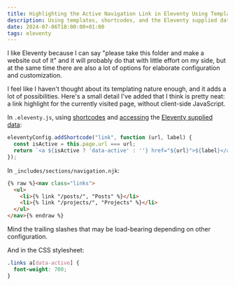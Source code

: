 ```yaml
---
title: Highlighting the Active Navigation Link in Eleventy Using Templates, Shortcodes, and the Page Object
description: Using templates, shortcodes, and the Eleventy supplied data for highlighting the current page in navigation
date: 2024-07-06T18:00:00+01:00
tags: eleventy
---
```


I like Eleventy because I can say "please take this folder and make a website out of it" and it will probably do that with little effort on my side, but at the same time there are also a lot of options for elaborate configuration and customization.

I feel like I haven't thought about its templating nature enough, and it adds a lot of possibilities. Here's a small detail I've added that I think is pretty neat: a link highlight for the currently visited page, without client-side JavaScript.

In `.eleventy.js`, using [shortcodes](https://www.11ty.dev/docs/languages/nunjucks/#single-shortcode) and [accessing](https://www.11ty.dev/docs/languages/nunjucks/#access-to-page-data-values) the [Eleventy supplied data](https://www.11ty.dev/docs/data-eleventy-supplied/#page-variable-contents):

```js
eleventyConfig.addShortcode("link", function (url, label) {
  const isActive = this.page.url === url;
  return `<a ${isActive ? 'data-active' : ''} href="${url}">${label}</a>`;
});
```

In `_includes/sections/navigation.njk`:
```html
{% raw %}<nav class="links">
  <ul>
    <li>{% link "/posts/", "Posts" %}</li>
    <li>{% link "/projects/", "Projects" %}</li>
  </ul>
</nav>{% endraw %}
```
Mind the trailing slashes that may be load-bearing depending on other configuration.

And in the CSS stylesheet:
```css
.links a[data-active] {
  font-weight: 700;
}
```